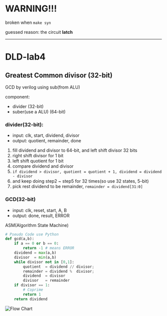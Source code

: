 # WARNING!!!
broken when `make syn` 

guessed reason: the circuit **latch**

---
# DLD-lab4 
## Greatest Common divisor (32-bit)

GCD by verilog using sub(from ALU)

component:
* divider (32-bit)
* suber(use a ALU) (64-bit)

### divider(32-bit):
* input: clk, start, dividend, divisor
* output: quotient, remainder, done

1. fill dividend and divisor to 64-bit, and left shift divisor 32 bits
2. right shift divisor for 1 bit
3. left shift quotient for 1 bit
4. compare dividend and divisor
5. `if dividend > divisor, quotient = quotient + 1, dividend = dividend - divisor`
6. and keep doing step2 ~ step5 for 32 times(so use 32 states, 5-bit)
7. pick rest dividend to be remainder, `remainder = dividend[31:0]`

### GCD(32-bit)
* input: clk, reset, start, A, B
* output: done, result, ERROR

ASM(Algorithm State Machine)
```python
# Pseudo Code use Python
def gcd(a,b):
    if a == 0 or b == 0:
        return -1 # means ERROR
    dividend = max(a,b)
    divisor  = min(a,b)
    while divisor not in [0,1]:
        quotient  = dividend // divisor;
        remainder = dividend %  divisor;
        dividend  = divisor
        divisor   = remainder
    if divisor == 1:
        # Coprime
        return 1
    return dividend
```

![Flow Chart](https://github.com/yun-cloud/DLD-lab4/blob/master/GCD_FlowChart.png)

